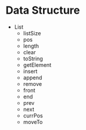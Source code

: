 # Data Structure

- List
    - listSize
    - pos
    - length
    - clear
    - toString
    - getElement
    - insert
    - append
    - remove
    - front
    - end
    - prev
    - next
    - currPos
    - moveTo

